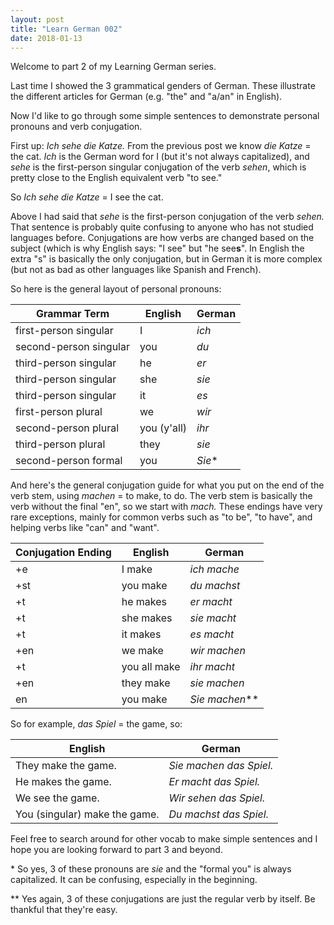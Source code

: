```yaml
---
layout: post
title: "Learn German 002"
date: 2018-01-13
---
```


Welcome to part 2 of my Learning German series.

Last time I showed the 3 grammatical genders of German. These illustrate the different articles for German (e.g. "the" and "a/an" in English).

Now I'd like to go through some simple sentences to demonstrate personal pronouns and verb conjugation.

First up: *Ich sehe die Katze.*
From the previous post we know *die Katze* = the cat.
*Ich* is the German word for I (but it's not always capitalized), and *sehe* is the first-person singular conjugation of the verb *sehen*, which is pretty close to the English equivalent verb "to see."

So *Ich sehe die Katze*  = I see the cat.

Above I had said that *sehe* is the first-person conjugation of the verb *sehen.* 
That sentence is probably quite confusing to anyone who has not studied languages before. 
Conjugations are how verbs are changed based on the subject (which is why English says: "I see" but "he see**s**".
In English the extra "s" is basically the only conjugation, but in German it is more complex (but not as bad as other languages like Spanish and French).

So here is the general layout of personal pronouns:

| Grammar Term | English | German |
|-------------|---------|--------|
| first-person singular | I | *ich* |
| second-person singular | you | *du* |
| third-person singular | he | *er* |
| third-person singular | she | *sie* |
| third-person singular | it | *es* |
| first-person plural | we | *wir* |
| second-person plural | you (y'all) | *ihr* |
| third-person plural | they | *sie* |
| second-person formal | you | *Sie*\* |

And here's the general conjugation guide for what you put on the end of the verb stem, using *machen* = to make, to do.
The verb stem is basically the verb without the final "en", so we start with *mach.*
These endings have very rare exceptions, mainly for common verbs such as "to be", "to have", and helping verbs like "can" and "want".

| Conjugation Ending | English | German |
|-------------|---------|--------|
| +e | I make | *ich mache* |
| +st | you make | *du machst* |
| +t | he makes | *er macht* |
| +t | she makes | *sie macht* |
| +t | it makes | *es macht* |
| +en | we make | *wir machen* |
| +t | you all make | *ihr macht* |
| +en | they make | *sie machen* |
| en | you make | *Sie machen*\*\* |

So for example, *das Spiel* = the game, so:

| English | German |
|---------|--------|
| They make the game. | *Sie machen das Spiel.* |
| He makes the game. | *Er macht das Spiel.* |
| We see the game. | *Wir sehen das Spiel.* |
| You (singular) make the game. | *Du machst das Spiel.* |

Feel free to search around for other vocab to make simple sentences and I hope you are looking forward to part 3 and beyond.

\* So yes, 3 of these pronouns are *sie* and the "formal you" is always capitalized. It can be confusing, especially in the beginning.

\*\* Yes again, 3 of these conjugations are just the regular verb by itself. Be thankful that they're easy.
